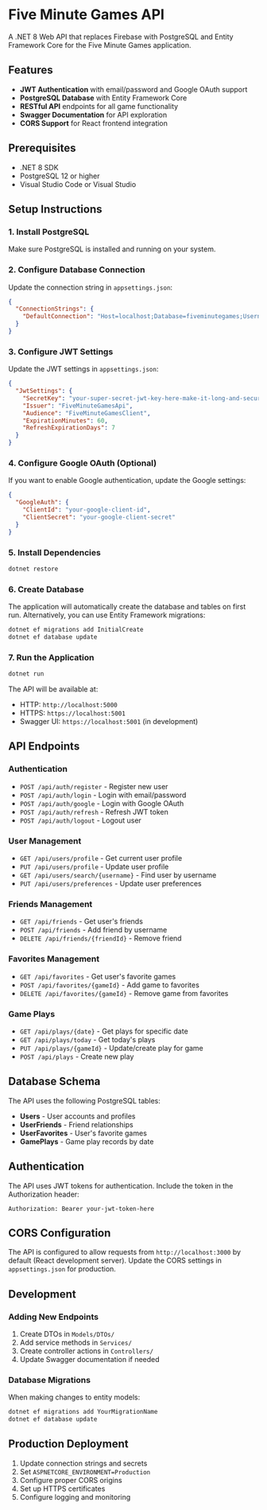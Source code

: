 # Five Minute Games API

A .NET 8 Web API that replaces Firebase with PostgreSQL and Entity Framework Core for the Five Minute Games application.

## Features

- **JWT Authentication** with email/password and Google OAuth support
- **PostgreSQL Database** with Entity Framework Core
- **RESTful API** endpoints for all game functionality
- **Swagger Documentation** for API exploration
- **CORS Support** for React frontend integration

## Prerequisites

- .NET 8 SDK
- PostgreSQL 12 or higher
- Visual Studio Code or Visual Studio

## Setup Instructions

### 1. Install PostgreSQL

Make sure PostgreSQL is installed and running on your system.

### 2. Configure Database Connection

Update the connection string in `appsettings.json`:

```json
{
  "ConnectionStrings": {
    "DefaultConnection": "Host=localhost;Database=fiveminutegames;Username=your_username;Password=your_password"
  }
}
```

### 3. Configure JWT Settings

Update the JWT settings in `appsettings.json`:

```json
{
  "JwtSettings": {
    "SecretKey": "your-super-secret-jwt-key-here-make-it-long-and-secure",
    "Issuer": "FiveMinuteGamesApi",
    "Audience": "FiveMinuteGamesClient",
    "ExpirationMinutes": 60,
    "RefreshExpirationDays": 7
  }
}
```

### 4. Configure Google OAuth (Optional)

If you want to enable Google authentication, update the Google settings:

```json
{
  "GoogleAuth": {
    "ClientId": "your-google-client-id",
    "ClientSecret": "your-google-client-secret"
  }
}
```

### 5. Install Dependencies

```bash
dotnet restore
```

### 6. Create Database

The application will automatically create the database and tables on first run. Alternatively, you can use Entity Framework migrations:

```bash
dotnet ef migrations add InitialCreate
dotnet ef database update
```

### 7. Run the Application

```bash
dotnet run
```

The API will be available at:
- HTTP: `http://localhost:5000`
- HTTPS: `https://localhost:5001`
- Swagger UI: `https://localhost:5001` (in development)

## API Endpoints

### Authentication
- `POST /api/auth/register` - Register new user
- `POST /api/auth/login` - Login with email/password
- `POST /api/auth/google` - Login with Google OAuth
- `POST /api/auth/refresh` - Refresh JWT token
- `POST /api/auth/logout` - Logout user

### User Management
- `GET /api/users/profile` - Get current user profile
- `PUT /api/users/profile` - Update user profile
- `GET /api/users/search/{username}` - Find user by username
- `PUT /api/users/preferences` - Update user preferences

### Friends Management
- `GET /api/friends` - Get user's friends
- `POST /api/friends` - Add friend by username
- `DELETE /api/friends/{friendId}` - Remove friend

### Favorites Management
- `GET /api/favorites` - Get user's favorite games
- `POST /api/favorites/{gameId}` - Add game to favorites
- `DELETE /api/favorites/{gameId}` - Remove game from favorites

### Game Plays
- `GET /api/plays/{date}` - Get plays for specific date
- `GET /api/plays/today` - Get today's plays
- `PUT /api/plays/{gameId}` - Update/create play for game
- `POST /api/plays` - Create new play

## Database Schema

The API uses the following PostgreSQL tables:

- **Users** - User accounts and profiles
- **UserFriends** - Friend relationships
- **UserFavorites** - User's favorite games
- **GamePlays** - Game play records by date

## Authentication

The API uses JWT tokens for authentication. Include the token in the Authorization header:

```
Authorization: Bearer your-jwt-token-here
```

## CORS Configuration

The API is configured to allow requests from `http://localhost:3000` by default (React development server). Update the CORS settings in `appsettings.json` for production.

## Development

### Adding New Endpoints

1. Create DTOs in `Models/DTOs/`
2. Add service methods in `Services/`
3. Create controller actions in `Controllers/`
4. Update Swagger documentation if needed

### Database Migrations

When making changes to entity models:

```bash
dotnet ef migrations add YourMigrationName
dotnet ef database update
```

## Production Deployment

1. Update connection strings and secrets
2. Set `ASPNETCORE_ENVIRONMENT=Production`
3. Configure proper CORS origins
4. Set up HTTPS certificates
5. Configure logging and monitoring